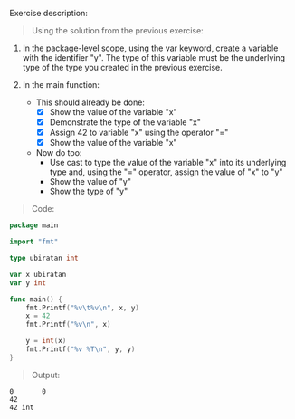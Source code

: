 Exercise description:

> Using the solution from the previous exercise:

1. In the package-level scope, using the var keyword, create a variable with the identifier "y". The type of this variable must be the underlying type of the type you created in the previous exercise.

2. In the main function:
    - This should already be done:
        - [x] Show the value of the variable "x"
        - [x] Demonstrate the type of the variable "x"
        - [x] Assign 42 to variable "x" using the operator "="
        - [x] Show the value of the variable "x"
    - Now do too:
        - Use cast to type the value of the variable "x" into its underlying type and, using the "=" operator, assign the value of "x" to "y"
        - Show the value of "y"
        - Show the type of "y"


> Code:
```go
package main

import "fmt"

type ubiratan int

var x ubiratan
var y int

func main() {
	fmt.Printf("%v\t%v\n", x, y)
	x = 42
	fmt.Printf("%v\n", x)

	y = int(x)
	fmt.Printf("%v %T\n", y, y)
}

```

> Output:
```console
0       0
42
42 int
```